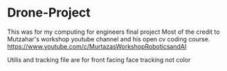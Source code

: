 # Drone-Project
This was for my computing for engineers final project
Most of the credit to Mutzahar's workshop youtube channel and his open cv coding course.
https://www.youtube.com/c/MurtazasWorkshopRoboticsandAI

Utilis and tracking file are for front facing face tracking not color
